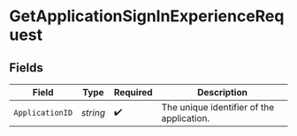 # GetApplicationSignInExperienceRequest


## Fields

| Field                                     | Type                                      | Required                                  | Description                               |
| ----------------------------------------- | ----------------------------------------- | ----------------------------------------- | ----------------------------------------- |
| `ApplicationID`                           | *string*                                  | :heavy_check_mark:                        | The unique identifier of the application. |